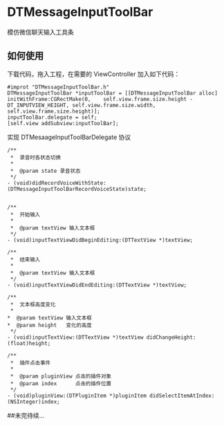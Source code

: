 # DTMessageInputToolBar
模仿微信聊天输入工具条

## 如何使用

下载代码，拖入工程，在需要的 ViewController 加入如下代码：

	#improt "DTMessageInputToolBar.h"
	DTMessageInputToolBar *inputToolBar = [[DTMessageInputToolBar alloc] initWithFrame:CGRectMake(0, 	self.view.frame.size.height - DT_INPUTVIEW_HEIGHT, self.view.frame.size.width, self.view.frame.size.height)];
    inputToolBar.delegate = self;
    [self.view addSubview:inputToolBar];
实现 DTMesaageInputToolBarDelegate 协议

	/**
	 *  录音时各状态切换
	 *
	 *  @param state 录音状态
	 */
	- (void)didRecordVoiceWithState:(DTMessageInputToolBarRecordVoiceState)state;


	/**
 	 *  开始输入
 	 *
	 *  @param textView 输入文本框
	 */
	- (void)inputTextViewDidBeginEditing:(DTTextView *)textView;

	/**
	 *  结束输入
	 *
	 *  @param textView 输入文本框
	 */
	- (void)inputTextViewDidEndEditing:(DTTextView *)textView;

	/**
	 *  文本框高度变化
	 *
 	*  @param textView 输入文本框
 	*  @param height   变化的高度
	 */
	- (void)inputTextView:(DTTextView *)textView didChangeHeight:(float)height;

	/**
	 *  插件点击事件
	 *
 	 *  @param pluginView 点击的插件对象
	 *  @param index      点击的插件位置
	 */
	- (void)pluginView:(DTPluginItem *)pluginItem didSelectItemAtIndex:(NSInteger)index;
	
	
##未完待续...